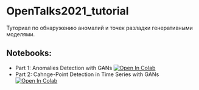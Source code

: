 # OpenTalks2021_tutorial
Туториал по обнаружению аномалий и точек разладки генеративными моделями.


## Notebooks:  
* Part 1: Anomalies Detection with GANs [![Open In Colab](https://colab.research.google.com/assets/colab-badge.svg)](https://colab.research.google.com/github/HSE-LAMBDA/OpenTalks2021_tutorial/blob/main/notebooks/1-anomalies-gan.ipynb)
* Part 2: Cahnge-Point Detection in Time Series with GANs [![Open In Colab](https://colab.research.google.com/assets/colab-badge.svg)](https://colab.research.google.com/github/HSE-LAMBDA/OpenTalks2021_tutorial/blob/main/notebooks/2-time-series-gan.ipynb)
